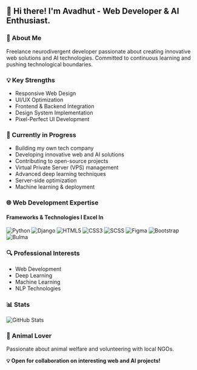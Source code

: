 ## 👋 Hi there! I'm Avadhut - Web Developer & AI Enthusiast.



### 🚀 About Me
Freelance neurodivergent developer passionate about creating innovative web solutions and AI technologies. Committed to continuous learning and pushing technological boundaries.

### 💡 Key Strengths
- Responsive Web Design
- UI/UX Optimization
- Frontend & Backend Integration
- Design System Implementation
- Pixel-Perfect UI Development

### 🌱 Currently in Progress
- Building my own tech company
- Developing innovative web and AI solutions
- Contributing to open-source projects
- Virtual Private Server (VPS) management
- Advanced deep learning techniques
- Server-side optimization
- Machine learning & deployment



### 🌐 Web Development Expertise
#### Frameworks & Technologies I Excel In
![Python](https://img.shields.io/badge/Python-3776AB?style=for-the-badge&logo=python&logoColor=white)
![Django](https://img.shields.io/badge/Django-092E20?style=for-the-badge&logo=django&logoColor=white)
![HTML5](https://img.shields.io/badge/HTML5-E34F26?style=for-the-badge&logo=html5&logoColor=white)
![CSS3](https://img.shields.io/badge/CSS3-1572B6?style=for-the-badge&logo=css3&logoColor=white)
![SCSS](https://img.shields.io/badge/SCSS-CC6699?style=for-the-badge&logo=sass&logoColor=white)
![Figma](https://img.shields.io/badge/Figma-FF15F900?style=for-the-badge&logo=figma&logoColor=white)
![Bootstrap](https://img.shields.io/badge/Bootstrap-7952B3?style=for-the-badge&logo=bootstrap&logoColor=white)
![Bulma](https://img.shields.io/badge/Bulma-3776AB?style=for-the-badge&logo=bulma&logoColor=white)


### 🔍 Professional Interests
- Web Development
- Deep Learning 
- Machine Learning
- NLP Technologies

### 📊 Stats

![GitHub Stats](https://github-readme-stats.vercel.app/api?username=avadhutpy&show_icons=true&theme=radical)

### 🐾 Animal Lover
Passionate about animal welfare and volunteering with local NGOs.

**💡 Open for collaboration on interesting web and AI projects!**

